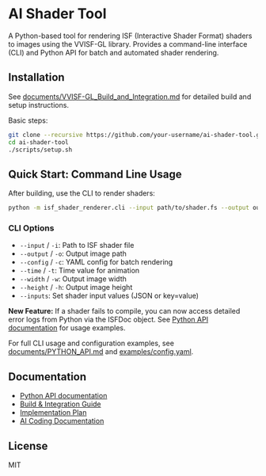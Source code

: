 # AI Shader Tool

A Python-based tool for rendering ISF (Interactive Shader Format) shaders to images using the VVISF-GL library. Provides a command-line interface (CLI) and Python API for batch and automated shader rendering.

## Installation

See [documents/VVISF-GL_Build_and_Integration.md](documents/VVISF-GL_Build_and_Integration.md) for detailed build and setup instructions.

Basic steps:
```bash
git clone --recursive https://github.com/your-username/ai-shader-tool.git
cd ai-shader-tool
./scripts/setup.sh
```

## Quick Start: Command Line Usage

After building, use the CLI to render shaders:

```bash
python -m isf_shader_renderer.cli --input path/to/shader.fs --output output.png
```

### CLI Options
- `--input` / `-i`: Path to ISF shader file
- `--output` / `-o`: Output image path
- `--config` / `-c`: YAML config for batch rendering
- `--time` / `-t`: Time value for animation
- `--width` / `-w`: Output image width
- `--height` / `-h`: Output image height
- `--inputs`: Set shader input values (JSON or key=value)

**New Feature:**
If a shader fails to compile, you can now access detailed error logs from Python via the ISFDoc object. See [Python API documentation](documents/PYTHON_API.md#error-handling-and-fallbacks) for usage examples.

For full CLI usage and configuration examples, see [documents/PYTHON_API.md](documents/PYTHON_API.md#cli-usage) and [examples/config.yaml](examples/config.yaml).

## Documentation
- [Python API documentation](documents/PYTHON_API.md)
- [Build & Integration Guide](documents/VVISF-GL_Build_and_Integration.md)
- [Implementation Plan](IMPLEMENTATION_PLAN.md)
- [AI Coding Documentation](documents/ai-coding-documentation.md)

## License
MIT
